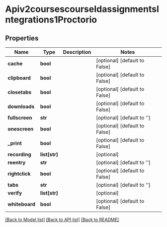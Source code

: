 # Apiv2coursescourseIdassignmentsIntegrations1Proctorio

## Properties
Name | Type | Description | Notes
------------ | ------------- | ------------- | -------------
**cache** | **bool** |  | [optional] [default to False]
**clipboard** | **bool** |  | [optional] [default to False]
**closetabs** | **bool** |  | [optional] [default to False]
**downloads** | **bool** |  | [optional] [default to False]
**fullscreen** | **str** |  | [optional] [default to '']
**onescreen** | **bool** |  | [optional] [default to False]
**_print** | **bool** |  | [optional] [default to False]
**recording** | **list[str]** |  | [optional] 
**reentry** | **str** |  | [optional] [default to '']
**rightclick** | **bool** |  | [optional] [default to False]
**tabs** | **str** |  | [optional] [default to '']
**verify** | **list[str]** |  | [optional] 
**whiteboard** | **bool** |  | [optional] [default to False]

[[Back to Model list]](../README.md#documentation-for-models) [[Back to API list]](../README.md#documentation-for-api-endpoints) [[Back to README]](../README.md)

